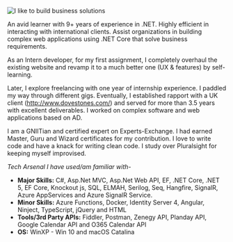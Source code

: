 ![I like to build business solutions](https://res.cloudinary.com/vssaini/image/upload/v1597162039/I_like_to_build_business_solutions_bgcxui.jpg)

An avid learner with 9+ years of experience in .NET.  Highly efficient in interacting with international clients. Assist organizations in building complex web applications using .NET Core that solve business requirements.

As an Intern developer, for my first assignment, I completely overhaul the existing website and revamp it to a much better one (UX & features) by self-learning.

Later, I explore freelancing with one year of internship experience. I paddled my way through different gigs. Eventually, I established rapport with a UK client (http://www.dovestones.com/) and served for more than 3.5 years with excellent deliverables. I worked on complex software and web applications based on AD.

I am a GNIITian and certified expert on Experts-Exchange. I had earned Master, Guru and Wizard certificates for my contribution. I love to write code and have a knack for writing clean code. I study over Pluralsight for keeping myself improvised. 

*Tech Arsenal I have used/am familiar with-*
<ul>
  <li><strong>Major Skills:</strong> C#, Asp.Net MVC, Asp.Net Web API, EF, .NET Core, .NET 5, EF Core, Knockout js, SQL, ELMAH, Serilog, Seq, Hangfire, SignalR, Azure AppServices and Azure SignalR Service.</li>
  <li><strong>Minor Skills:</strong> Azure Functions, Docker, Identity Server 4, Angular, Ninject, TypeScript, jQuery and HTML</li>
  <li><strong>Tools/3rd Party APIs:</strong> Fiddler, Postman, Zenegy API, Planday API, Google Calendar API and O365 Calendar API</li>
  <li><strong>OS:</strong> WinXP - Win 10 and macOS Catalina</li>
</ul>
